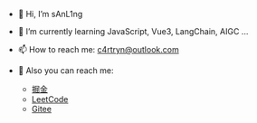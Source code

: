 - 👋 Hi, I’m sAnL1ng
- 🌱 I’m currently learning JavaScript, Vue3, LangChain, AIGC ...
- 📫 How to reach me: c4rtryn@outlook.com
- 📍 Also you can reach me:

    - [掘金](https://juejin.cn/user/1480363986654919)
    - [LeetCode](https://leetcode.cn/u/yi-bei-bing-mei-shi-us9/)
    - [Gitee](https://gitee.com/)

